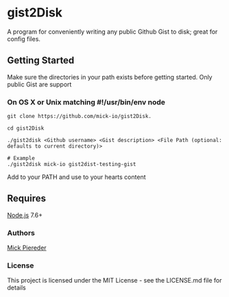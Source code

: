 # gist2Disk

A program for conveniently writing any public Github Gist to disk; great for config files.

## Getting Started

Make sure the directories in your path exists before getting started.
Only public Gist are support

### On OS X or Unix matching #!/usr/bin/env node

```shell
git clone https://github.com/mick-io/gist2Disk.

cd gist2Disk

./gist2disk <Github username> <Gist description> <File Path (optional: defaults to current directory)>

# Example
./gist2disk mick-io gist2dist-testing-gist
```

Add to your PATH and use to your hearts content

## Requires

[Node.js](https://nodejs.org) 7.6+

### Authors

[Mick Piereder](https://github.com/mick.io)

### License

This project is licensed under the MIT License - see the LICENSE.md file for details
